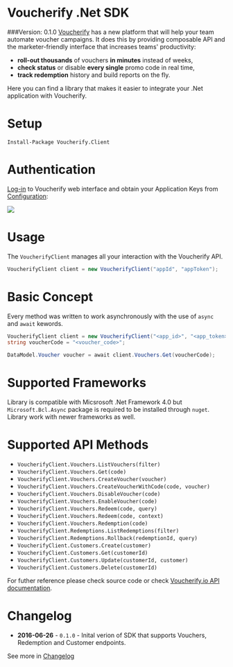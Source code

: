 Voucherify .Net SDK
===================

###Version: 0.1.0
[Voucherify](http://voucherify.io?utm_source=github&utm_medium=sdk&utm_campaign=acq) has a new platform that will help your team automate voucher campaigns. It does this by providing composable API and the marketer-friendly interface that increases teams' productivity:

- **roll-out thousands** of vouchers **in minutes** instead of weeks,
- **check status** or disable **every single** promo code in real time, 
- **track redemption** history and build reports on the fly.

Here you can find a library that makes it easier to integrate your .Net application with Voucherify.


Setup
=====

```
Install-Package Voucherify.Client 
```

Authentication
==============

[Log-in](http://app.voucherify.io/#/login) to Voucherify web interface and obtain your Application Keys from [Configuration](https://app.voucherify.io/#/app/configuration):

![](https://www.filepicker.io/api/file/WKYkl2bSAWKHccEN9tEG)

Usage
=====

The `VoucherifyClient` manages all your interaction with the Voucherify API.

```cs
VoucherifyClient client = new VoucherifyClient("appId", "appToken");
```

Basic Concept
===

Every method was written to work asynchronously with the use of `async` and `await` kewords.

```cs
VoucherifyClient client = new VoucherifyClient("<app_id>", "<app_token>").WithSSL();
string voucherCode = "<voucher_code>";

DataModel.Voucher voucher = await client.Vouchers.Get(voucherCode);
```

Supported Frameworks
===

Library is compatible with Micsrosoft .Net Framework 4.0 but `Microsoft.Bcl.Async` package is required to be installed through `nuget`. Library work with newer frameworks as well.


Supported API Methods
===

- `VoucherifyClient.Vouchers.ListVouchers(filter)`
- `VoucherifyClient.Vouchers.Get(code)`
- `VoucherifyClient.Vouchers.CreateVoucher(voucher)`
- `VoucherifyClient.Vouchers.CreateVoucherWithCode(code, voucher)`
- `VoucherifyClient.Vouchers.DisableVoucher(code)`
- `VoucherifyClient.Vouchers.EnableVoucher(code)`
- `VoucherifyClient.Vouchers.Redeem(code, query)`
- `VoucherifyClient.Vouchers.Redeem(code, context)`
- `VoucherifyClient.Vouchers.Redemption(code)`
- `VoucherifyClient.Redemptions.ListRedemptions(filter)`
- `VoucherifyClient.Redemptions.Rollback(redemptionId, query)`
- `VoucherifyClient.Customers.Create(customer)`
- `VoucherifyClient.Customers.Get(customerId)`
- `VoucherifyClient.Customers.Update(customerId, customer)`
- `VoucherifyClient.Customers.Delete(customerId)`

For futher reference please check source code or check [Voucherify.io API documentation](https://voucherify.readme.io/).

Changelog
=========

- **2016-06-26** - `0.1.0` - Inital verion of SDK that supports Vouchers, Redemption and Customer endpoints.

See more in [Changelog](CHANGELOG.md)